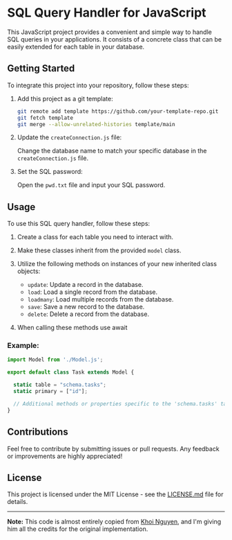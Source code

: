 # SQL Query Handler for JavaScript

This JavaScript project provides a convenient and simple way to handle SQL queries in your applications. It consists of a concrete class that can be easily extended for each table in your database.

## Getting Started

To integrate this project into your repository, follow these steps:

1. Add this project as a git template:

   ```bash
   git remote add template https://github.com/your-template-repo.git
   git fetch template
   git merge --allow-unrelated-histories template/main
   ```

2. Update the `createConnection.js` file:

   Change the database name to match your specific database in the `createConnection.js` file.

3. Set the SQL password:

   Open the `pwd.txt` file and input your SQL password.

## Usage

To use this SQL query handler, follow these steps:

1. Create a class for each table you need to interact with.

2. Make these classes inherit from the provided `model` class.

3. Utilize the following methods on instances of your new inherited class objects:

   - `update`: Update a record in the database.
   - `load`: Load a single record from the database.
   - `loadmany`: Load multiple records from the database.
   - `save`: Save a new record to the database.
   - `delete`: Delete a record from the database.
4. When calling these methods use await

### Example:

```javascript
import Model from './Model.js';

export default class Task extends Model {

  static table = "schema.tasks";
  static primary = ["id"];

  // Additional methods or properties specific to the 'schema.tasks' table can be added here.
}
```

## Contributions

Feel free to contribute by submitting issues or pull requests. Any feedback or improvements are highly appreciated!

## License

This project is licensed under the MIT License - see the [LICENSE.md](LICENSE.md) file for details.

---

**Note:** This code is almost entirely copied from [Khoi Nguyen](https://github.com/khoi-nguyen/LW3L-orm/blob/main/models/Model.js), and I'm giving him all the credits for the original implementation.
